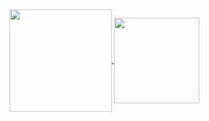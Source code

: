  <a href="https://github.com/AndressCS">
  <img height=180 align="center" src="https://github-readme-stats.vercel.app/api?username=AndressCS&theme=aura" />
</a>
<a href="https://github.com/anuraghazra/convoychat">
  <img height=150 align="center" src="https://github-readme-stats.vercel.app/api/top-langs?username=AndressCS&layout=compact&theme=aura&langs_count=8&card_width=320" />
</a>

